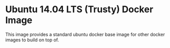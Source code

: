 # Ubuntu 14.04 LTS (Trusty) Docker Image

This image provides a standard ubuntu docker base image for other docker images to build on top of.